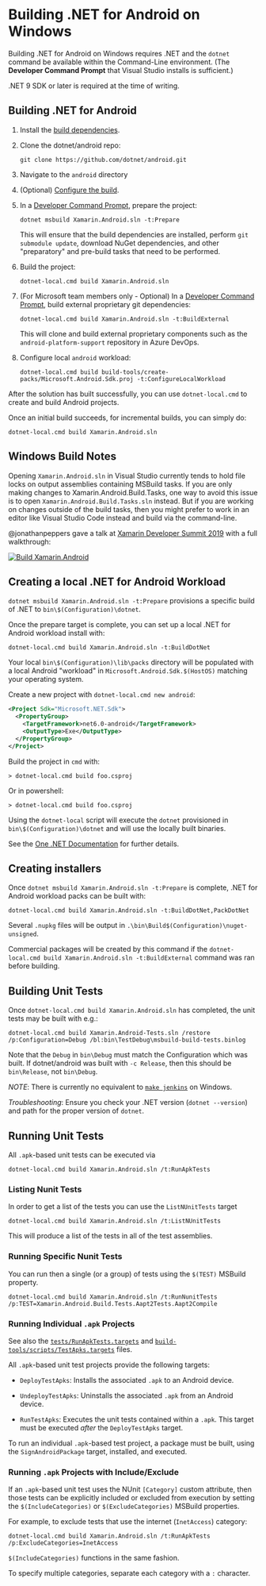 # Building .NET for Android on Windows

Building .NET for Android on Windows requires .NET and the `dotnet` command
be available within the Command-Line environment.
(The **Developer Command Prompt** that Visual Studio installs is sufficient.)

.NET 9 SDK or later is required at the time of writing.

## Building .NET for Android

 1. Install the [build dependencies](dependencies.md).

 2. Clone the dotnet/android repo:

        git clone https://github.com/dotnet/android.git

 3. Navigate to the `android` directory

 4. (Optional) [Configure the build](../configuration.md).

 5. In a [Developer Command Prompt][developer-prompt], prepare the project:

        dotnet msbuild Xamarin.Android.sln -t:Prepare

    This will ensure that the build dependencies are installed, perform
    `git submodule update`, download NuGet dependencies, and other
    "preparatory" and pre-build tasks that need to be performed.

 6. Build the project:

        dotnet-local.cmd build Xamarin.Android.sln

 7. (For Microsoft team members only - Optional) In a [Developer Command
    Prompt][developer-prompt], build external proprietary git
    dependencies:

        dotnet-local.cmd build Xamarin.Android.sln -t:BuildExternal

    This will clone and build external proprietary components such as
    the `android-platform-support` repository in Azure DevOps.

 8. Configure local `android` workload:

        dotnet-local.cmd build build-tools/create-packs/Microsoft.Android.Sdk.proj -t:ConfigureLocalWorkload

After the solution has built successfully, you can use `dotnet-local.cmd` to create and build Android projects.

Once an initial build succeeds, for incremental builds, you can simply do:

    dotnet-local.cmd build Xamarin.Android.sln

[developer-prompt]: https://docs.microsoft.com/dotnet/framework/tools/developer-command-prompt-for-vs

## Windows Build Notes

Opening `Xamarin.Android.sln` in Visual Studio currently tends to hold file
locks on output assemblies containing MSBuild tasks.  If you are only making
changes to Xamarin.Android.Build.Tasks, one way to avoid this issue is to open
`Xamarin.Android.Build.Tasks.sln` instead.  But if you are working on changes
outside of the build tasks, then you might prefer to work in an editor like
Visual Studio Code instead and build via the command-line.

@jonathanpeppers gave a talk at [Xamarin Developer Summit
2019][xamdevsummit] with a full walkthrough:

[![Build Xamarin.Android](https://img.youtube.com/vi/8qaQleb6Tbk/maxresdefault.jpg)][xamdevsummit]

[xamdevsummit]: https://youtu.be/8qaQleb6Tbk

## Creating a local .NET for Android Workload

`dotnet msbuild Xamarin.Android.sln -t:Prepare` provisions a
specific build of .NET to `bin\$(Configuration)\dotnet`.

Once the prepare target is complete, you can set up a local
.NET for Android workload install with:

    dotnet-local.cmd build Xamarin.Android.sln -t:BuildDotNet

Your local `bin\$(Configuration)\lib\packs` directory will be
populated with a local Android "workload" in
`Microsoft.Android.Sdk.$(HostOS)` matching your operating system.

Create a new project with `dotnet-local.cmd new android`:

```xml
<Project Sdk="Microsoft.NET.Sdk">
  <PropertyGroup>
    <TargetFramework>net6.0-android</TargetFramework>
    <OutputType>Exe</OutputType>
  </PropertyGroup>
</Project>
```

Build the project in `cmd` with:

    > dotnet-local.cmd build foo.csproj

Or in powershell:

    > dotnet-local.cmd build foo.csproj

Using the `dotnet-local` script will execute the `dotnet` provisioned in
`bin\$(Configuration)\dotnet` and will use the locally built binaries.

See the [One .NET Documentation](../../guides/OneDotNet.md) for further details.

## Creating installers

Once `dotnet msbuild Xamarin.Android.sln -t:Prepare` is complete,
.NET for Android workload packs can be built with:

    dotnet-local.cmd build Xamarin.Android.sln -t:BuildDotNet,PackDotNet

Several `.nupkg` files will be output in `.\bin\Build$(Configuration)\nuget-unsigned`.

Commercial packages will be created by this command if the
`dotnet-local.cmd build Xamarin.Android.sln -t:BuildExternal`
command was ran before building.

## Building Unit Tests

Once `dotnet-local.cmd build Xamarin.Android.sln` has completed, the unit tests may
be built with e.g.:

    dotnet-local.cmd build Xamarin.Android-Tests.sln /restore /p:Configuration=Debug /bl:bin\TestDebug\msbuild-build-tests.binlog

Note that the `Debug` in `bin\Debug` must match the Configuration
which was built.  If dotnet/android was built with `-c Release`, then
this should be `bin\Release`, not `bin\Debug`.

*NOTE*: There is currently no equivalent to [`make
jenkins`](../unix/instructions.md) on Windows.

*Troubleshooting*: Ensure you check your .NET version (`dotnet --version`)
and path for the proper version of `dotnet`.

## Running Unit Tests

All `.apk`-based unit tests can be executed via

    dotnet-local.cmd build Xamarin.Android.sln /t:RunApkTests

### Listing Nunit Tests

In order to get a list of the tests you can use the `ListNUnitTests` target

    dotnet-local.cmd build Xamarin.Android.sln /t:ListNUnitTests

This will produce a list of the tests in all of the test assemblies.

### Running Specific Nunit Tests

You can run then a single (or a group) of tests using the `$(TEST)` MSBuild property.

    dotnet-local.cmd build Xamarin.Android.sln /t:RunNunitTests /p:TEST=Xamarin.Android.Build.Tests.Aapt2Tests.Aapt2Compile

### Running Individual `.apk` Projects

See also the [`tests/RunApkTests.targets`](../../tests/RunApkTests.targets) and
[`build-tools/scripts/TestApks.targets`](../../build-tools/scripts/TestApks.targets)
files.

All `.apk`-based unit test projects provide the following targets:

* `DeployTestApks`: Installs the associated `.apk` to an Android device.

* `UndeployTestApks`: Uninstalls the associated `.apk` from an Android device.

* `RunTestApks`: Executes the unit tests contained within a `.apk`.
  This target must be executed *after* the `DeployTestApks` target.

To run an individual `.apk`-based test project, a package must be built, using the
`SignAndroidPackage` target, installed, and executed.

### Running `.apk` Projects with Include/Exclude

If an `.apk`-based unit test uses the NUnit `[Category]` custom attribute, then
those tests can be explicitly included or excluded from execution by setting
the `$(IncludeCategories)` or `$(ExcludeCategories)` MSBuild properties.

For example, to exclude tests that use the internet (`InetAccess`) category:

    dotnet-local.cmd build Xamarin.Android.sln /t:RunApkTests /p:ExcludeCategories=InetAccess

`$(IncludeCategories)` functions in the same fashion.

To specify multiple categories, separate each category with a `:` character.
